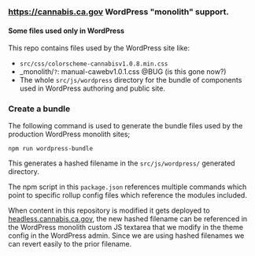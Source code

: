 
### https://cannabis.ca.gov WordPress "monolith" support.

#### Some files used only in WordPress
This repo contains files used by the WordPress site like:

- `src/css/colorscheme-cannabisv1.0.8.min.css`
- _monolith/`?`: manual-cawebv1.0.1.css @BUG (is this gone now?)
- The whole `src/js/wordpress` directory for the bundle of components used in WordPress authoring and public site.

### Create a bundle
The following command is used to generate the bundle files used by the production WordPress monolith sites;

```
npm run wordpress-bundle
```

This generates a hashed filename in the `src/js/wordpress/` generated directory.

The npm script in this `package.json` references multiple commands which point to specific rollup config files which reference the modules included.

When content in this repository is modified it gets deployed to [headless.cannabis.ca.gov](https://headless.cannabis.ca.gov),  the new hashed filename can be referenced in the WordPress monolith custom JS textarea that we modify in the theme config in the WordPress admin. Since we are using hashed filenames we can revert easily to the prior filename.
